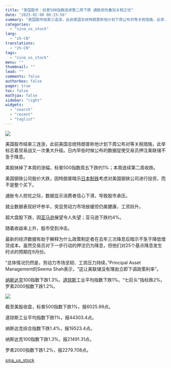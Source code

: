 ```yaml
---
title: "美国股市：标普500指数连续第二周下跌 通胀担忧叠加关税之忧"
date: "2025-02-08 06:15:56"
summary: "美国股市结束三连涨，此前美国总统特朗普称他计划下周公布对等关税措施，此举..."
categories:
  - "sina_us_stock"
lang:
  - "zh-CN"
translations:
  - "zh-CN"
tags:
  - "sina_us_stock"
menu: ""
thumbnail: ""
lead: ""
comments: false
authorbox: false
pager: true
toc: false
mathjax: false
sidebar: "right"
widgets:
  - "search"
  - "recent"
  - "taglist"
---
```


![](//n.sinaimg.cn/finance/transform/116/w550h366/20250208/45d4-841f7d1e7fd54fa24cd1342bfc457d9c.jpg)

美国股市结束三连涨，此前美国总统特朗普称他计划下周公布对等关税措施，此举标志着贸易战又一次重大升级。日内早些时候公布的数据促使交易员押注美联储不急于降息。

美股抹掉了本周的涨幅，标普500指数周五下跌约1%；本周连续第二周收跌。

美国钢铁公司股价大跌，因特朗普暗示[日本制铁](https://stock.finance.sina.com.cn/usstock/quotes/NPSCY.html)考虑对美国钢铁公司进行投资，而不是整个买下。

通胀令人担忧之际，数据显示消费者信心下滑，导致股市承压。

就业数据表现好坏参半，突显劳动力市场放缓但仍属健康，工资跃升。

超大盘股下跌，因[亚马逊](https://stock.finance.sina.com.cn/usstock/quotes/AMZN.html)展望令人失望；亚马逊下跌约4%。

随着收益率上升，股市受到冲击。

最新的经济数据有助于解释为什么政策制定者在去年三次降息后暗示不急于降低借贷成本。虽然交易员对下一步行动的押注仍为降息，但他们对25个基点降息发生时点的预期在9月份。

“总体情况仍然是，劳动力市场坚韧、工资压力持续，”Principal Asset Management的Seema Shah表示，“这让美联储没有理由立即下调政策利率”。

[纳斯达克](https://stock.finance.sina.com.cn/usstock/quotes/.IXIC.html)100指数下跌1.3%。[道琼斯](https://stock.finance.sina.com.cn/usstock/quotes/.DJI.html)工业平均指数下跌1%。“七巨头”指标跌2%。罗素2000指数下跌1.2%。

![](//n.sinaimg.cn/finance/transform/59/w550h309/20250208/dcf7-78f5b5120ffd49988490c14a6e13d379.png)

截至美股收盘，标普500指数下跌1%，报6025.99点。

道琼斯工业平均指数下跌1%，报44303.4点。

纳斯达克综合指数下跌1.4%，报19523.4点。

纳斯达克100指数下跌1.3%，报21491.31点。

罗素2000指数下跌1.2%，报2279.708点。

[sina_us_stock](https://finance.sina.com.cn/stock/usstock/c/2025-02-08/doc-ineitkpq6931601.shtml)
